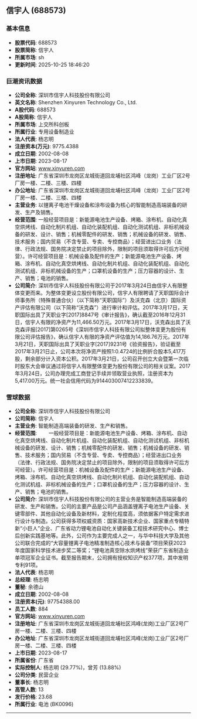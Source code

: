 ## 信宇人 (688573)

### 基本信息

- **股票代码**: 688573
- **股票简称**: 信宇人
- **所属市场**: sh
- **更新时间**: 2025-10-25 18:46:20

### 巨潮资讯数据

- **公司全称**: 深圳市信宇人科技股份有限公司
- **英文名称**: Shenzhen Xinyuren Technology Co., Ltd.
- **A股代码**: 688573
- **A股简称**: 信宇人
- **所属市场**: 上交所科创板
- **所属行业**: 专用设备制造业
- **法人代表**: 杨志明
- **注册资本(万元)**: 9775.4388
- **成立日期**: 2002-08-08
- **上市日期**: 2023-08-17
- **官方网站**: www.xinyuren.com
- **注册地址**: 广东省深圳市龙岗区龙城街道回龙埔社区鸿峰（龙岗）工业厂区2号厂房一楼、二楼、三楼、四楼
- **办公地址**: 广东省深圳市龙岗区龙城街道回龙埔社区鸿峰（龙岗）工业厂区2号厂房一楼、二楼、三楼、四楼
- **主营业务**: 以锂离子电池干燥设备和涂布设备为核心的智能制造高端装备的研发、生产及销售。
- **经营范围**: 一般经营项目是：新能源电池生产设备、烤箱、涂布机、自动化真空烘烤线、自动化制片机组、自动化装配机组、自动化测试机组、非标机械设备的研发、设计、销售；机械零配件的研发、销售；机械设备的研发、销售、技术服务；国内贸易（不含专营、专卖、专控商品）；经营进出口业务（法律、行政法规、国务院决定禁止的项目除外，限制的项目须取得许可后方可经营）。许可经营项目是：机械设备及配件的生产；新能源电池生产设备、烤箱、涂布机、自动化真空烘烤线、自动化制片机组、自动化装配机组、自动化测试机组、非标机械设备的生产；口罩机设备的生产；压力容器的设计、生产、销售；电池的销售。
- **公司简介**: 深圳市信宇人科技股份有限公司于2017年3月24日由信宇人有限整体变更而来。为整体变更设立股份有限公司，信宇人有限聘请了天职国际会计师事务所（特殊普通合伙）（以下简称“天职国际”）及沃克森（北京）国际资产评估有限公司（以下简称“沃克森”）进行审计和评估。2017年3月17日，天职国际出具了天职业字[2017]8847号《审计报告》，确认截至2016年12月31日，信宇人有限的净资产为11,466.50万元。2017年3月17日，沃克森出具了沃克森评报[2017]第0265号《深圳市信宇人科技有限公司拟整体变更为股份有限公司评估报告》，确认信宇人有限的净资产评估值为14,186.76万元。2017年3月21日，天职国际出具了天职业字[2017]9231号《验资报告》，验证截至2017年3月21日止，公司本次将净资产按照1:0.4724的比例折合股本5,417万股，剩余部分计入资本公积。2017年3月21日，公司召开创立大会暨第一次临时股东大会审议通过将信宇人有限整体变更为股份有限公司的相关议案。2017年3月24日，公司办理完成工商登记手续并领取营业执照，注册资本为5,417.00万元。统一社会信用代码为914403007412233839。

### 雪球数据

- **公司全称**: 深圳市信宇人科技股份有限公司
- **公司简称**: 信宇人
- **主营业务**: 智能制造高端装备的研发、生产和销售。
- **经营范围**: 　　一般经营项目是：新能源电池生产设备、烤箱、涂布机、自动化真空烘烤线、自动化制片机组、自动化装配机组、自动化测试机组、非标机械设备的研发、设计、销售；机械零配件的研发、销售；机械设备的研发、销售、技术服务；国内贸易（不含专营、专卖、专控商品）；经营进出口业务（法律、行政法规、国务院决定禁止的项目除外，限制的项目须取得许可后方可经营）。许可经营项目是：机械设备及配件的生产；新能源电池生产设备、烤箱、涂布机、自动化真空烘烤线、自动化制片机组、自动化装配机组、自动化测试机组、非标机械设备的生产；口罩机设备的生产；压力容器的设计、生产、销售；电池的销售。
- **公司简介**: 深圳市信宇人科技股份有限公司的主营业务是智能制造高端装备的研发、生产和销售。公司的主要产品是公司产品涵盖锂离子电池生产设备、关键零部件、其他自动化设备及新材料，定制化程度高，须依据客户特定需求进行设计与制造。公司获得多项权威资质：国家高新技术企业、国家重点专精特新“小巨人”企业、广东省动力锂电池自动化关键装备工程技术研究中心、博士后创新实践基地等。此外，公司作为主要完成人之一，与华中科技大学及其他公司联合完成的“大容量锂离子电池精准制造核心技术与装备”项目荣获2023年度国家科学技术进步奖二等奖；“锂电池真空除水烘烤线”荣获广东省制造业单项冠军企业证书。截至报告期末，公司拥有授权知识产权377项，其中发明专利91项。
- **法人代表**: 杨志明
- **总经理**: 杨志明
- **董秘**: 余德山
- **成立日期**: 2002-08-08
- **注册资本(元)**: 97754388.00
- **员工人数**: 884
- **官方网站**: www.xinyuren.com
- **注册地址**: 广东省深圳市龙岗区龙城街道回龙埔社区鸿峰(龙岗)工业厂区2号厂房一楼、二楼、三楼、四楼
- **办公地址**: 广东省深圳市龙岗区龙城街道回龙埔社区鸿峰(龙岗)工业厂区2号厂房一楼、二楼、三楼、四楼
- **上市日期**: 2023-08-17
- **所属省份**: 广东省
- **实际控制人**: 杨志明 (29.77%)，曾芳 (13.88%)
- **公司分类**: 民营企业
- **董事长**: 杨志明
- **高管人数**: 13
- **发行价格**: 23.68
- **所属行业**: 电池 (BK0096)

---